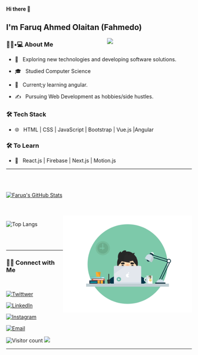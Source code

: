 #### Hi there 👋<h2> I'm Faruq Ahmed Olaitan (Fahmedo)</h2>

<img align='right' src="https://media.giphy.com/media/M9gbBd9nbDrOTu1Mqx/giphy.gif" width="230">

<h3> 👨🏻•💻 About Me </h3>



- 🤔 &nbsp; Exploring new technologies and developing software solutions.

- 🎓 &nbsp; Studied Computer Science

- 🌱 &nbsp; Current;y learning angular.

- ✍️ &nbsp; Pursuing Web Development as hobbies/side hustles.



<h3>🛠 Tech Stack</h3>





- 🌐 &nbsp; HTML | CSS | JavaScript | Bootstrap | Vue.js |Angular

<!--


- 🔧 &nbsp; Git | GitHub



-->



<h3>🛠 To Learn</h3>

- 🔧 &nbsp; React.js | Firebase | Next.js | Motion.js

<hr>



<br/><br/>

[![Faruq's GitHub Stats](https://github-readme-stats.vercel.app/api?username=Fahmedo&show_icons=true)](https://github.com/Fahmedo)

<br/>

<br/>

<img src="https://github.com/nirala69/nirala69/blob/master/70804f7e25b11f29db904f2fa7b4cd9d.gif" width="350" align='right'>

![Top Langs](https://github-readme-stats.vercel.app/api/top-langs/?username=Fahmedo&show_icons=true)

<br><br>



<hr>



<h3> 🤝🏻 Connect with Me </h3>

<br>



<p align="center">

<a href="(https://twitter.com/da_horlie"><img alt="Twittwer" src="https://twitter.com"></a>

<a href="https://www.linkedin.com/in/faruq-ahmed-6116a4232/"><img alt="LinkedIn" src="https://img.shields.io/badge/LinkedIn-Shivam%20Malpani-blue?style=flat-square&logo=linkedin"></a>

<a href="https://www.instagram.com/ola_kanbayi/"><img alt="Instagram" src="https://img.shields.io/badge/Instagram-i__disbalance-black?style=flat-square&logo=instagram"></a>

<a href="faruqahmedolaitan@gmail.com"><img alt="Email" src="https://img.shields.io/badge/Email-shivammalpani111@gmail.com-blue?style=flat-square&logo=gmail"></a>

</p>





![Visitor count](https://visitor-badge.laobi.icu/badge?page_id=Fahmedo.Fahmedo)   <img src="https://media.giphy.com/media/dxn6fRlTIShoeBr69N/giphy.gif" width="30">





<hr>



